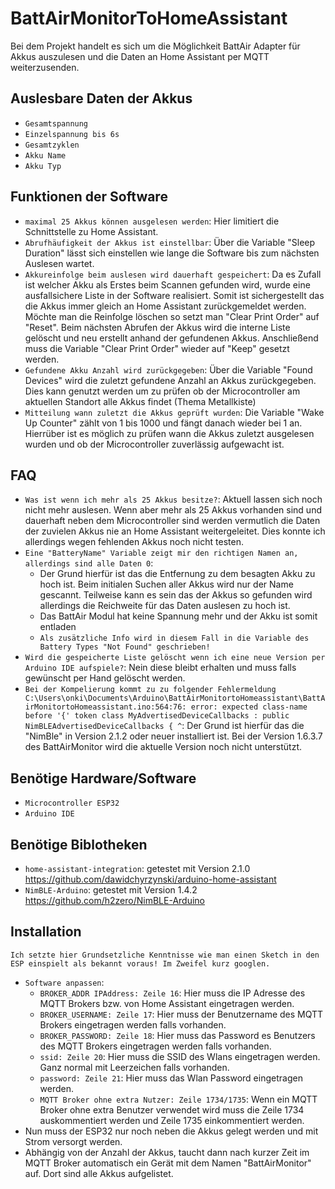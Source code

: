 # BattAirMonitorToHomeAssistant

Bei dem Projekt handelt es sich um die Möglichkeit BattAir Adapter für Akkus auszulesen und die Daten an Home Assistant per MQTT weiterzusenden.

## Auslesbare Daten der Akkus
- `Gesamtspannung`
- `Einzelspannung bis 6s`
- `Gesamtzyklen`
- `Akku Name`
- `Akku Typ`
  
## Funktionen der Software
- `maximal 25 Akkus können ausgelesen werden`: Hier limitiert die Schnittstelle zu Home Assistant. 
- `Abrufhäufigkeit der Akkus ist einstellbar`: Über die Variable "Sleep Duration" lässt sich einstellen wie lange die Software bis zum nächsten Auslesen wartet.
- `Akkureinfolge beim auslesen wird dauerhaft gespeichert`: Da es Zufall ist welcher Akku als Erstes beim Scannen gefunden wird, wurde eine ausfallsichere Liste in der Software realisiert. Somit ist sichergestellt das die Akkus immer gleich an Home Assistant zurückgemeldet werden.
  Möchte man die Reinfolge löschen so setzt man "Clear Print Order" auf "Reset". Beim nächsten Abrufen der Akkus wird die interne Liste gelöscht und neu erstellt anhand der gefundenen Akkus. Anschließend muss die Variable "Clear Print Order" wieder auf "Keep" gesetzt werden.
- `Gefundene Akku Anzahl wird zurückgegeben`: Über die Variable "Found Devices" wird die zuletzt gefundene Anzahl an Akkus zurückgegeben. Dies kann genutzt werden um zu prüfen ob der Microcontroller am aktuellen Standort alle Akkus findet (Thema Metallkiste)
- `Mitteilung wann zuletzt die Akkus geprüft wurden`: Die Variable "Wake Up Counter" zählt von 1 bis 1000 und fängt danach wieder bei 1 an. Hierrüber ist es möglich zu prüfen wann die Akkus zuletzt ausgelesen wurden und ob der Microcontroller zuverlässig aufgewacht ist.



## FAQ
- `Was ist wenn ich mehr als 25 Akkus besitze?`: Aktuell lassen sich noch nicht mehr auslesen. Wenn aber mehr als 25 Akkus vorhanden sind und dauerhaft neben dem Microcontroller sind werden vermutlich die Daten der zuvielen Akkus nie an Home Assistant weitergeleitet. Dies konnte ich allerdings wegen fehlenden Akkus noch nicht testen.
- `Eine "BatteryName" Variable zeigt mir den richtigen Namen an, allerdings sind alle Daten 0`:
  - Der Grund hierfür ist das die Entfernung zu dem besagten Akku zu hoch ist. Beim initialen Suchen aller Akkus wird nur der Name gescannt. Teilweise kann es sein das der Akkus so gefunden wird     allerdings die Reichweite für das Daten auslesen zu hoch ist.
  - Das BattAir Modul hat keine Spannung mehr und der Akku ist somit entladen
  - `Als zusätzliche Info wird in diesem Fall in die Variable des Battery Types "Not Found" geschrieben!`
- `Wird die gespeicherte Liste gelöscht wenn ich eine neue Version per Arduino IDE aufspiele?`:
  Nein diese bleibt erhalten und muss falls gewünscht per Hand gelöscht werden.
- `Bei der Kompelierung kommt zu zu folgender Fehlermeldung C:\Users\onki\Documents\Arduino\BattAirMonitortoHomeassistant\BattAirMonitortoHomeassistant.ino:564:76: error: expected class-name before '{' token
class MyAdvertisedDeviceCallbacks : public NimBLEAdvertisedDeviceCallbacks {
^`: Der Grund ist hierfür das die "NimBle" in Version 2.1.2 oder neuer installiert ist. Bei der Version 1.6.3.7 des BattAirMonitor wird die aktuelle Version noch nicht unterstützt.
  
## Benötige Hardware/Software
- `Microcontroller ESP32`
- `Arduino IDE`

## Benötige Biblotheken
- `home-assistant-integration`: getestet mit Version 2.1.0 https://github.com/dawidchyrzynski/arduino-home-assistant
- `NimBLE-Arduino`: getestet mit Version 1.4.2 https://github.com/h2zero/NimBLE-Arduino
## Installation
`Ich setzte hier Grundsetzliche Kenntnisse wie man einen Sketch in den ESP einspielt als bekannt voraus! Im Zweifel kurz googlen.`
- `Software anpassen`:
  - `BROKER_ADDR IPAddress: Zeile 16`: Hier muss die IP Adresse des MQTT Brokers bzw. von Home Assistant eingetragen werden.
  - `BROKER_USERNAME: Zeile 17`: Hier muss der Benutzername des MQTT Brokers eingetragen werden falls vorhanden.
  - `BROKER_PASSWORD: Zeile 18`: Hier muss das Password es Benutzers des MQTT Brokers eingetragen werden falls vorhanden.
  - `ssid: Zeile 20`: Hier muss die SSID des Wlans eingetragen werden. Ganz normal mit Leerzeichen falls vorhanden.
  - `password: Zeile 21`: Hier muss das Wlan Password eingetragen werden.
  - `MQTT Broker ohne extra Nutzer: Zeile 1734/1735`: Wenn ein MQTT Broker ohne extra Benutzer verwendet wird muss die Zeile 1734 auskommentiert werden und Zeile 1735 einkommentiert werden.
- Nun muss der ESP32 nur noch neben die Akkus gelegt werden und mit Strom versorgt werden.
- Abhängig von der Anzahl der Akkus, taucht dann nach kurzer Zeit im MQTT Broker automatisch ein Gerät mit dem Namen "BattAirMonitor" auf. Dort sind alle Akkus aufgelistet.
